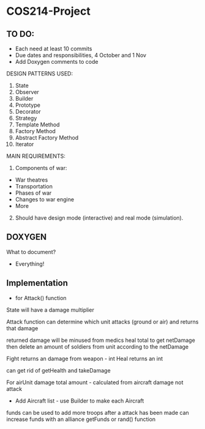# COS214-Project

## TO DO:

- Each need at least 10 commits
- Due dates and responsibilities, 4 October and 1 Nov
- Add Doxygen comments to code

DESIGN PATTERNS USED:

1. State
2. Observer
3. Builder
4. Prototype
5. Decorator
6. Strategy
7. Template Method
8. Factory Method
9. Abstract Factory Method
10. Iterator

MAIN REQUIREMENTS:

1. Components of war:

- War theatres
- Transportation
- Phases of war
- Changes to war engine
- More

2. Should have design mode (interactive) and real mode (simulation).

## DOXYGEN

What to document?

- Everything!

## Implementation

- for Attack() function

State will have a damage multiplier

Attack function can determine which unit attacks (ground or air) and returns that damage

returned damage will be minused from medics heal total to get netDamage
then delete an amount of soldiers from unit according to the netDamage

Fight returns an damage from weapon - int
Heal returns an int

can get rid of getHealth and takeDamage

For airUnit damage total amount - calculated from aircraft damage not attack
- Add Aircraft list - use Builder to make each Aircraft

funds can be used to add more troops after a attack has been made
can increase funds with an alliance getFunds or rand() function
